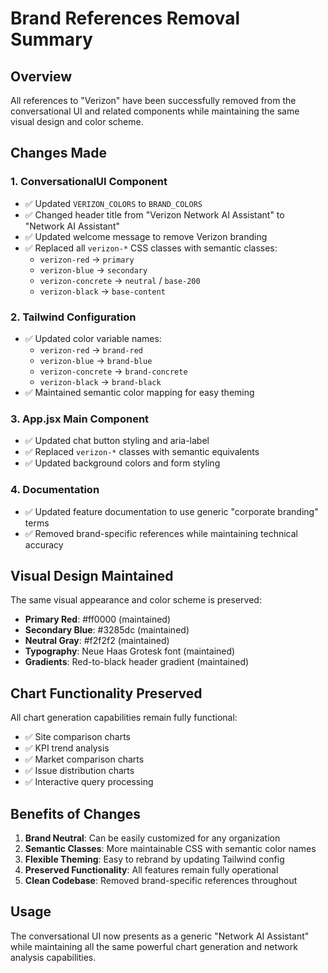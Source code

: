 # Brand References Removal Summary

## Overview
All references to "Verizon" have been successfully removed from the conversational UI and related components while maintaining the same visual design and color scheme.

## Changes Made

### 1. ConversationalUI Component
- ✅ Updated `VERIZON_COLORS` to `BRAND_COLORS`
- ✅ Changed header title from "Verizon Network AI Assistant" to "Network AI Assistant"
- ✅ Updated welcome message to remove Verizon branding
- ✅ Replaced all `verizon-*` CSS classes with semantic classes:
  - `verizon-red` → `primary`
  - `verizon-blue` → `secondary`
  - `verizon-concrete` → `neutral` / `base-200`
  - `verizon-black` → `base-content`

### 2. Tailwind Configuration
- ✅ Updated color variable names:
  - `verizon-red` → `brand-red`
  - `verizon-blue` → `brand-blue`
  - `verizon-concrete` → `brand-concrete`
  - `verizon-black` → `brand-black`
- ✅ Maintained semantic color mapping for easy theming

### 3. App.jsx Main Component
- ✅ Updated chat button styling and aria-label
- ✅ Replaced `verizon-*` classes with semantic equivalents
- ✅ Updated background colors and form styling

### 4. Documentation
- ✅ Updated feature documentation to use generic "corporate branding" terms
- ✅ Removed brand-specific references while maintaining technical accuracy

## Visual Design Maintained
The same visual appearance and color scheme is preserved:
- **Primary Red**: #ff0000 (maintained)
- **Secondary Blue**: #3285dc (maintained) 
- **Neutral Gray**: #f2f2f2 (maintained)
- **Typography**: Neue Haas Grotesk font (maintained)
- **Gradients**: Red-to-black header gradient (maintained)

## Chart Functionality Preserved
All chart generation capabilities remain fully functional:
- ✅ Site comparison charts
- ✅ KPI trend analysis
- ✅ Market comparison charts
- ✅ Issue distribution charts
- ✅ Interactive query processing

## Benefits of Changes
1. **Brand Neutral**: Can be easily customized for any organization
2. **Semantic Classes**: More maintainable CSS with semantic color names
3. **Flexible Theming**: Easy to rebrand by updating Tailwind config
4. **Preserved Functionality**: All features remain fully operational
5. **Clean Codebase**: Removed brand-specific references throughout

## Usage
The conversational UI now presents as a generic "Network AI Assistant" while maintaining all the same powerful chart generation and network analysis capabilities.
